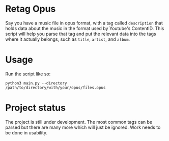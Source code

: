 # Retag Opus

Say you have a music file in opus format, with a tag called
`description` that holds data about the music in the format used by
Youtube's ContentID. This script will help you parse that tag and put
the relevant data into the tags where it actually belongs, such as
`title`, `artist`, and `album`.

# Usage

Run the script like so:

```
python3 main.py --directory /path/to/directory/with/your/opus/files.opus
```

# Project status

The project is still under development. The most common tags can be
parsed but there are many more which will just be ignored. Work needs to
be done in usability.
